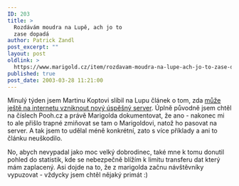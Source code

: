```yaml
---
ID: 203
title: >
  Rozdávám moudra na Lupě, ach jo to
  zase dopadá
author: Patrick Zandl
post_excerpt: ""
layout: post
oldlink: >
  https://www.marigold.cz/item/rozdavam-moudra-na-lupe-ach-jo-to-zase-dopada
published: true
post_date: 2003-03-28 11:21:00
---
```

<p>
Minulý týden jsem Martinu Koptovi slíbil na Lupu článek o tom, zda <A href="http://www.lupa.cz/clanek.php3?show=2771" target=_blank>může ještě na internetu vzniknout nový úspěšný server</A>. Úplně původně jsem chtěl na číslech Pooh.cz a právě Marigolda dokumentovat, že ano - nakonec mi to ale přišlo trapné zmiňovat se tam o Marigoldovi, natož ho pasovat na server. A tak jsem to udělal méně konkrétní, zato s více příklady a ani to článku neuškodilo. </p>

<p>
No, abych nevypadal jako moc velký dobrodinec, také mne k tomu donutil pohled do statistik, kde se nebezpečně blížím k limitu transferu dat který mám zaplacený. Asi dojde na to, že z marigolda začnu návštěvníky vypuzovat - vždycky&#160;jsem chtěl nějaký primát :)&#160;</p>
